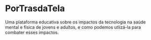 # PorTrasdaTela
Uma plataforma educativa sobre os impactos da tecnologia na saúde mental e física de jovens e adultos, e como podemos utlizá-la para combater esses impactos. 

